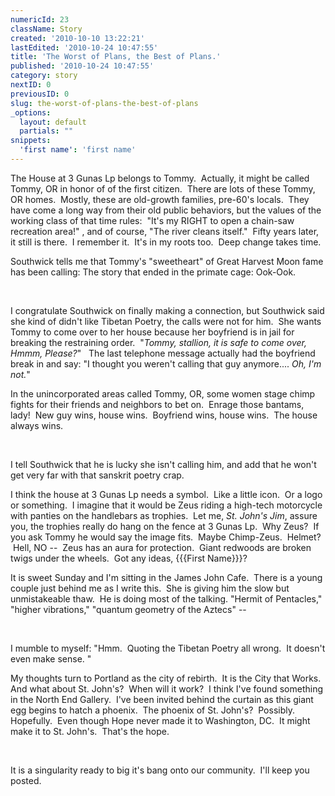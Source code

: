 ```yaml
---
numericId: 23
className: Story
created: '2010-10-10 13:22:21'
lastEdited: '2010-10-24 10:47:55'
title: 'The Worst of Plans, the Best of Plans.'
published: '2010-10-24 10:47:55'
category: story
nextID: 0
previousID: 0
slug: the-worst-of-plans-the-best-of-plans
_options:
  layout: default
  partials: ""
snippets:
  'first name': 'first name'
---
```

 The House at 3 Gunas Lp belongs to Tommy.&nbsp; Actually, it might be called Tommy, OR in honor of of the first citizen.&nbsp; There are lots of these Tommy, OR homes.&nbsp; Mostly, these are old-growth families, pre-60's locals.&nbsp; They have come a long way from their old public behaviors, but the values of the working class of that time rules:&nbsp; &quot;It's my RIGHT to open a chain-saw recreation area!&quot; , and of course, &quot;The river cleans itself.&quot;&nbsp; Fifty years later, it still is there.&nbsp; I remember it.&nbsp; It's in my roots too.&nbsp; Deep change takes time.

Southwick tells me that Tommy's &quot;sweetheart&quot; of Great Harvest Moon fame has been calling: The story that ended in the primate cage: Ook-Ook.&nbsp;

&nbsp;

I congratulate Southwick on finally making a connection, but Southwick said she kind of didn't like Tibetan Poetry, the calls were not for him.&nbsp; She wants Tommy to come over to her house because her boyfriend is in jail for breaking the restraining order.&nbsp; &quot;_Tommy, stallion, it is safe to come over, Hmmm, Please?_&quot; &nbsp; The last telephone message actually had the boyfriend break in and say: &quot;I thought you weren't calling that guy anymore.... _Oh, I'm not._&quot;

In the unincorporated areas called Tommy, OR, some women stage chimp fights for their friends and neighbors to bet on.&nbsp; Enrage those bantams, lady!&nbsp; New guy wins, house wins.&nbsp; Boyfriend wins, house wins.&nbsp; The house always wins.

&nbsp;

I tell Southwick that he is lucky she isn't calling him, and add that he won't get very far with that sanskrit poetry crap.

I think the house at 3 Gunas Lp needs a symbol.&nbsp; Like a little icon.&nbsp; Or a logo or something.&nbsp; I imagine that it would be Zeus riding a high-tech motorcycle with panties on the handlebars as trophies.&nbsp; Let me, _St. John's Jim_, assure you, the trophies really do hang on the fence at 3 Gunas Lp.&nbsp; Why Zeus?&nbsp; If you ask Tommy he would say the image fits.&nbsp; Maybe Chimp-Zeus. &nbsp;Helmet? &nbsp;Hell, NO -- &nbsp;Zeus has an aura for protection.&nbsp; Giant redwoods are broken twigs under the wheels. &nbsp;Got any ideas, {{{First Name}}}?

It is sweet Sunday and I'm sitting in the James John Cafe. &nbsp;There is a young couple just behind me as I write this.&nbsp; She is giving him the slow but unmistakeable thaw.&nbsp; He is doing most of the talking. &quot;Hermit of Pentacles,&quot; &quot;higher vibrations,&quot; &quot;quantum geometry of the Aztecs&quot; --

&nbsp;

I mumble to myself: &quot;Hmm.&nbsp; Quoting the Tibetan Poetry all wrong.&nbsp; It doesn't even make sense. &quot;

My thoughts turn to Portland as the city of rebirth.&nbsp; It is the City that Works.&nbsp; And what about St. John's?&nbsp; When will it work?&nbsp; I think I've found something in the North End Gallery.&nbsp; I've been invited behind the curtain as this giant egg begins to hatch a phoenix.&nbsp; The phoenix of St. John's?&nbsp; Possibly.&nbsp; Hopefully.&nbsp; Even though Hope never made it to Washington, DC.&nbsp; It might make it to St. John's.&nbsp; That's the hope.

&nbsp;

It is a singularity ready to big it's bang onto our community.&nbsp; I'll keep you posted.

